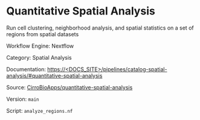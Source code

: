 # Quantitative Spatial Analysis

Run cell clustering, neighborhood analysis, and spatial statistics on a set of regions from spatial datasets


Workflow Engine: Nextflow


Category: Spatial Analysis


Documentation: [https://<DOCS_SITE>/pipelines/catalog-spatial-analysis/#quantitative-spatial-analysis](https://<DOCS_SITE>/pipelines/catalog-spatial-analysis/#quantitative-spatial-analysis)


Source: [CirroBioApps/quantitative-spatial-analysis](CirroBioApps/quantitative-spatial-analysis)


Version: `main`


Script: `analyze_regions.nf`

